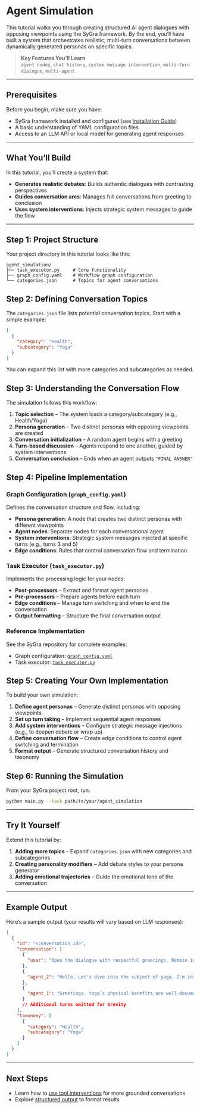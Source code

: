 # Agent Simulation

This tutorial walks you through creating structured AI agent dialogues with opposing viewpoints using the SyGra framework. By the end, you’ll have built a system that orchestrates realistic, multi-turn conversations between dynamically generated personas on specific topics.

> **Key Features You’ll Learn**  
> `agent nodes`, `chat history`, `system message intervention`, `multi-turn dialogue`, `multi-agent`

---

## Prerequisites

Before you begin, make sure you have:

- SyGra framework installed and configured (see [Installation Guide](../installation.md))  
- A basic understanding of YAML configuration files  
- Access to an LLM API or local model for generating agent responses  

---

## What You’ll Build

In this tutorial, you’ll create a system that:

- **Generates realistic debates**: Builds authentic dialogues with contrasting perspectives  
- **Guides conversation arcs**: Manages full conversations from greeting to conclusion  
- **Uses system interventions**: Injects strategic system messages to guide the flow  

---

## Step 1: Project Structure

Your project directory in this tutorial looks like this:

```
agent_simulation/
├── task_executor.py     # Core functionality 
├── graph_config.yaml    # Workflow graph configuration
└── categories.json      # Topics for agent conversations
```

## Step 2: Defining Conversation Topics

The `categories.json` file lists potential conversation topics. Start with a simple example:

```json
[
  {
    "category": "Health",
    "subcategory": "Yoga"
  }
]
```

You can expand this list with more categories and subcategories as needed.


## Step 3: Understanding the Conversation Flow

The simulation follows this workflow:

1. **Topic selection** – The system loads a category/subcategory (e.g., Health/Yoga)  
2. **Persona generation** – Two distinct personas with opposing viewpoints are created  
3. **Conversation initialization** – A random agent begins with a greeting  
4. **Turn-based discussion** – Agents respond to one another, guided by system interventions  
5. **Conversation conclusion** – Ends when an agent outputs `"FINAL ANSWER"`  


## Step 4: Pipeline Implementation

### Graph Configuration (`graph_config.yaml`)

Defines the conversation structure and flow, including:

- **Persona generation**: A node that creates two distinct personas with different viewpoints  
- **Agent nodes**: Separate nodes for each conversational agent  
- **System interventions**: Strategic system messages injected at specific turns (e.g., turns 3 and 5)  
- **Edge conditions**: Rules that control conversation flow and termination  

### Task Executor (`task_executor.py`)

Implements the processing logic for your nodes:

- **Post-processors** – Extract and format agent personas  
- **Pre-processors** – Prepare agents before each turn  
- **Edge conditions** – Manage turn switching and when to end the conversation  
- **Output formatting** – Structure the final conversation output  

### Reference Implementation

See the SyGra repository for complete examples:

- Graph configuration: [`graph_config.yaml`](https://github.com/ServiceNow/SyGra/blob/main/tasks/examples/agent_simulation/graph_config.yaml)  
- Task executor: [`task_executor.py`](https://github.com/ServiceNow/SyGra/blob/main/tasks/examples/agent_simulation/task_executor.py)  


## Step 5: Creating Your Own Implementation

To build your own simulation:

1. **Define agent personas** – Generate distinct personas with opposing viewpoints  
2. **Set up turn taking** – Implement sequential agent responses  
3. **Add system interventions** – Configure strategic message injections (e.g., to deepen debate or wrap up)  
4. **Define conversation flow** – Create edge conditions to control agent switching and termination  
5. **Format output** – Generate structured conversation history and taxonomy  


## Step 6: Running the Simulation

From your SyGra project root, run:

```bash
python main.py --task path/to/your/agent_simulation
```

---

## Try It Yourself

Extend this tutorial by:

1. **Adding more topics** – Expand `categories.json` with new categories and subcategories  
2. **Creating personality modifiers** – Add debate styles to your persona generator  
3. **Adding emotional trajectories** – Guide the emotional tone of the conversation  

---

## Example Output

Here’s a sample output (your results will vary based on LLM responses):

```json
[
  {
    "id": "<conversation_id>",
    "conversation": [
      {
        "user": "Open the dialogue with respectful greetings. Remain in character and begin discussing the assigned topic."
      },
      {
        "agent_2": "Hello. Let's dive into the subject of yoga. I'm interested in its physical benefits, but I’m skeptical about the spiritual claims. What evidence supports these?"
      },
      {
        "agent_1": "Greetings. Yoga’s physical benefits are well-documented, but its mental and spiritual aspects are harder to quantify. Still, studies link yoga to reduced anxiety and improved mindfulness, which many practitioners interpret as spiritual growth. How does that align with your perspective?"
      }
      // Additional turns omitted for brevity
    ],
    "taxonomy": [
      {
        "category": "Health",
        "subcategory": "Yoga"
      }
    ]
  }
]
```

---

## Next Steps

- Learn how to [use tool interventions](agent_tool_simulation_tutorial.md) for more grounded conversations  
- Explore [structured output](structured_output_tutorial.md) to format results  
